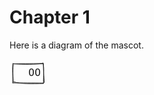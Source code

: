 # Chapter 1

Here is a diagram of the mascot.

<pre><svg viewBox="0 0 60 45" width="60px" xmlns="http://www.w3.org/2000/svg">
<path d="M5.744561,7.8446527 M5.7439976,7.3801293 C22.930037,8.9058075,40.80441,8.395453,53.416965,7.2238307 M4.915375,7.7817225 C17.772963,6.9187956,30.823195,7.424876,54.595383,6.8722835 M4.4239063,5.6656218 M6.0233526,8.846221 C5.6875124,15.498936,5.0908327,19.643936,6.176042,37.41416 M5.60617,6.553427 C4.025034,13.770733,5.636917,21.060726,5.0549726,38.310745 M54.66119,7.6397076 M53.265625,5.648552 C55.875153,14.93528,54.42543,18.610504,54.15639,39.238876 M54.14545,6.9855413 C53.936863,18.63685,55.334774,28.617733,55.5513,37.789204 M5.9624696,36.064762 M6.7131567,36.269863 C18.087284,39.89746,35.705017,39.58372,54.435238,38.952946 M4.8054266,38.093372 C20.073877,38.159966,35.76963,37.77144,54.811348,38.372036" fill="none" stroke="currentColor" stroke-width="1"/>
<text dominant-baseline="middle" fill="currentColor" font-family="monospace" font-size="16" text-anchor="middle" x="35" y="22.5">
O
</text>
<text dominant-baseline="middle" fill="currentColor" font-family="monospace" font-size="16" text-anchor="middle" x="45" y="22.5">
O
</text>
</svg></pre>
